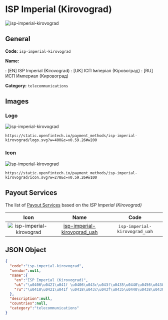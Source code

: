 
# ISP Imperial (Kirovograd) 
![isp-imperial-kirovograd](https://static.openfintech.io/payment_methods/isp-imperial-kirovograd/logo.svg?w=400&c=v0.59.26#w200)  

## General 
**Code:** `isp-imperial-kirovograd` 
 
**Name:** 
 
:	[EN] ISP Imperial (Kirovograd) 
:	[UK] ІСП Імперіал (Кіровоград) 
:	[RU] ИСП Империал (Кировоград) 
 
**Category:** `telecommunications` 
 

## Images 

### Logo 
![isp-imperial-kirovograd](https://static.openfintech.io/payment_methods/isp-imperial-kirovograd/logo.svg?w=400&c=v0.59.26#w200)  

```
https://static.openfintech.io/payment_methods/isp-imperial-kirovograd/logo.svg?w=400&c=v0.59.26#w200
```  

### Icon 
![isp-imperial-kirovograd](https://static.openfintech.io/payment_methods/isp-imperial-kirovograd/icon.svg?w=278&c=v0.59.26#w100)  

```
https://static.openfintech.io/payment_methods/isp-imperial-kirovograd/icon.svg?w=278&c=v0.59.26#w100
```  

## Payout Services 
 
The list of [Payout Services](/payout-services/) based on the _ISP Imperial (Kirovograd)_ 

|Icon|Name|Code| 
|:---:|:---:|:---:| 
|![isp-imperial-kirovograd](https://static.openfintech.io/payout_methods/isp-imperial-kirovograd/icon.png?w=278&c=v0.59.26#w40) |[isp-imperial-kirovograd_uah](/payout-services/isp-imperial-kirovograd_uah/)|`isp-imperial-kirovograd_uah`| 
 

## JSON Object 

```json
{
  "code":"isp-imperial-kirovograd",
  "vendor":null,
  "name":{
    "en":"ISP Imperial (Kirovograd)",
    "uk":"\u0406\u0421\u041f \u0406\u043c\u043f\u0435\u0440\u0456\u0430\u043b (\u041a\u0456\u0440\u043e\u0432\u043e\u0433\u0440\u0430\u0434)",
    "ru":"\u0418\u0421\u041f \u0418\u043c\u043f\u0435\u0440\u0438\u0430\u043b (\u041a\u0438\u0440\u043e\u0432\u043e\u0433\u0440\u0430\u0434)"
  },
  "description":null,
  "countries":null,
  "category":"telecommunications"
}
```  
